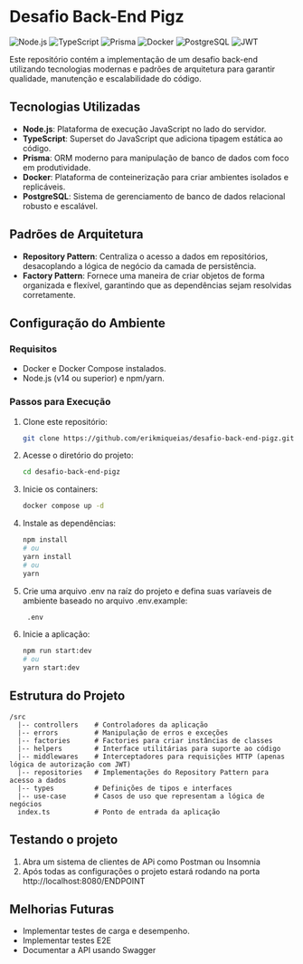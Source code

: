 # Desafio Back-End Pigz

![Node.js](https://img.shields.io/badge/Node.js-339933?style=for-the-badge&logo=nodedotjs&logoColor=white) ![TypeScript](https://img.shields.io/badge/TypeScript-3178C6?style=for-the-badge&logo=typescript&logoColor=white) ![Prisma](https://img.shields.io/badge/Prisma-2D3748?style=for-the-badge&logo=prisma&logoColor=white) ![Docker](https://img.shields.io/badge/Docker-2496ED?style=for-the-badge&logo=docker&logoColor=white) ![PostgreSQL](https://img.shields.io/badge/PostgreSQL-4169E1?style=for-the-badge&logo=postgresql&logoColor=white) ![JWT](https://img.shields.io/badge/JWT-000000?style=for-the-badge&logo=jsonwebtokens&logoColor=white)

Este repositório contém a implementação de um desafio back-end utilizando tecnologias modernas e padrões de arquitetura para garantir qualidade, manutenção e escalabilidade do código.

## Tecnologias Utilizadas

- **Node.js**: Plataforma de execução JavaScript no lado do servidor.
- **TypeScript**: Superset do JavaScript que adiciona tipagem estática ao código.
- **Prisma**: ORM moderno para manipulação de banco de dados com foco em produtividade.
- **Docker**: Plataforma de conteinerização para criar ambientes isolados e replicáveis.
- **PostgreSQL**: Sistema de gerenciamento de banco de dados relacional robusto e escalável.

## Padrões de Arquitetura

- **Repository Pattern**: Centraliza o acesso a dados em repositórios, desacoplando a lógica de negócio da camada de persistência.
- **Factory Pattern**: Fornece uma maneira de criar objetos de forma organizada e flexível, garantindo que as dependências sejam resolvidas corretamente.

## Configuração do Ambiente

### Requisitos

- Docker e Docker Compose instalados.
- Node.js (v14 ou superior) e npm/yarn.

### Passos para Execução

1. Clone este repositório:
   ```bash
   git clone https://github.com/erikmiqueias/desafio-back-end-pigz.git
   ```
2. Acesse o diretório do projeto:
   ```bash
   cd desafio-back-end-pigz
   ```
3. Inicie os containers:
   ```bash
   docker compose up -d
   ```
4. Instale as dependências:

   ```bash
   npm install
   # ou
   yarn install
   # ou
   yarn
   ```

5. Crie uma arquivo .env na raíz do projeto e defina suas varíaveis de ambiente baseado no arquivo .env.example:

   ```bash
    .env
   ```

6. Inicie a aplicação:
   ```bash
   npm run start:dev
   # ou
   yarn start:dev
   ```

## Estrutura do Projeto

```
/src
  |-- controllers    # Controladores da aplicação
  |-- errors         # Manipulação de erros e exceções
  |-- factories      # Factories para criar instâncias de classes
  |-- helpers        # Interface utilitárias para suporte ao código
  |-- middlewares    # Interceptadores para requisições HTTP (apenas lógica de autorização com JWT)
  |-- repositories   # Implementações do Repository Pattern para acesso a dados
  |-- types          # Definições de tipos e interfaces
  |-- use-case       # Casos de uso que representam a lógica de negócios
  index.ts           # Ponto de entrada da aplicação
```

## Testando o projeto

1. Abra um sistema de clientes de APi como Postman ou Insomnia
2. Após todas as configurações o projeto estará rodando na porta http://localhost:8080/ENDPOINT

## Melhorias Futuras

- Implementar testes de carga e desempenho.
- Implementar testes E2E
- Documentar a API usando Swagger
